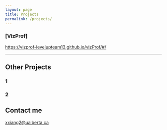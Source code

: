 ```yaml
---
layout: page
title: Projects
permalink: /projects/
---
```


### [VizProf]
https://vizprof-levelupteam13.github.io/vizProf/#/ 


***
## Other Projects

### 1

 
### 2

   


## Contact me
xxiang2@ualberta.ca
